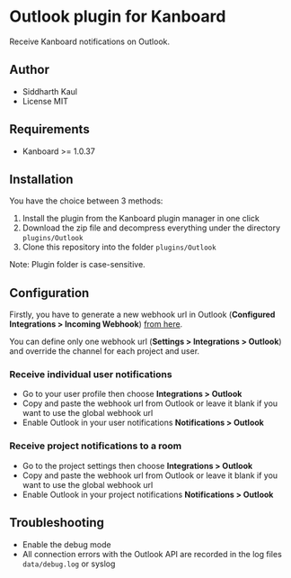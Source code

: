 Outlook plugin for Kanboard
=========================

Receive Kanboard notifications on Outlook.

Author
------

- Siddharth Kaul
- License MIT

Requirements
------------

- Kanboard >= 1.0.37

Installation
------------

You have the choice between 3 methods:

1. Install the plugin from the Kanboard plugin manager in one click
2. Download the zip file and decompress everything under the directory `plugins/Outlook`
3. Clone this repository into the folder `plugins/Outlook`

Note: Plugin folder is case-sensitive.

Configuration
-------------

Firstly, you have to generate a new webhook url in Outlook (**Configured Integrations > Incoming Webhook**) [from here](https://docs.microsoft.com/en-us/microsoftteams/platform/webhooks-and-connectors/how-to/connectors-using).

You can define only one webhook url (**Settings > Integrations > Outlook**) and override the channel for each project and user.

### Receive individual user notifications

- Go to your user profile then choose **Integrations > Outlook**
- Copy and paste the webhook url from Outlook or leave it blank if you want to use the global webhook url
- Enable Outlook in your user notifications **Notifications > Outlook**

### Receive project notifications to a room

- Go to the project settings then choose **Integrations > Outlook**
- Copy and paste the webhook url from Outlook or leave it blank if you want to use the global webhook url
- Enable Outlook in your project notifications **Notifications > Outlook**

## Troubleshooting

- Enable the debug mode
- All connection errors with the Outlook API are recorded in the log files `data/debug.log` or syslog
